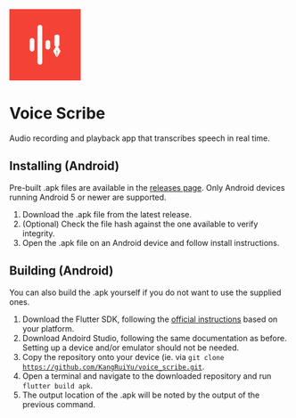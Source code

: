 <img src="https://github.com/KangRuiYu/voice_scribe/blob/aa04a8135edbc159d65bb11829c596333075ec05/assets/icon.png" width="128"> 

# Voice Scribe

Audio recording and playback app that transcribes speech in real time.

## Installing (Android)

Pre-built .apk files are available in the [releases page](https://github.com/KangRuiYu/voice_scribe/releases).
Only Android devices running Android 5 or newer are supported.

1. Download the .apk file from the latest release.
2. (Optional) Check the file hash against the one available to verify integrity.
3. Open the .apk file on an Android device and follow install instructions.

## Building (Android)

You can also build the .apk yourself if you do not want to use the supplied ones.

1. Download the Flutter SDK, following the [official instructions](https://flutter.dev/docs/get-started/install) based on your platform.
2. Download Andoird Studio, following the same documentation as before. Setting up a device and/or emulator should not be needed.
3. Copy the repository onto your device (ie. via <code>git clone https://github.com/KangRuiYu/voice_scribe.git</code>.
4. Open a terminal and navigate to the downloaded repository and run <code>flutter build apk</code>.
5. The output location of the .apk will be noted by the output of the previous command.
